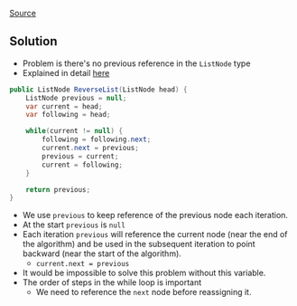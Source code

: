 [Source](https://leetcode.com/problems/reverse-linked-list/description/)

## Solution
- Problem is there's no previous reference in the `ListNode` type
- Explained in detail [here](https://medium.com/outco/reversing-a-linked-list-easy-as-1-2-3-560fbffe2088)
```c#
public ListNode ReverseList(ListNode head) {
	ListNode previous = null;
	var current = head;
	var following = head;

	while(current != null) {
		following = following.next;
		current.next = previous;
		previous = current;    
		current = following;
	}

	return previous;
}
```
- We use `previous` to keep reference of the previous node each iteration. 
- At the start `previous` is `null`
- Each iteration `previous` will reference the current node (near the end of the algorithm) and be used in the subsequent iteration to point backward (near the start of the algorithm).
	- `current.next = previous`
- It would be impossible to solve this problem without this variable.
- The order of steps in the while loop is important
	- We need to reference the `next` node before reassigning it.

